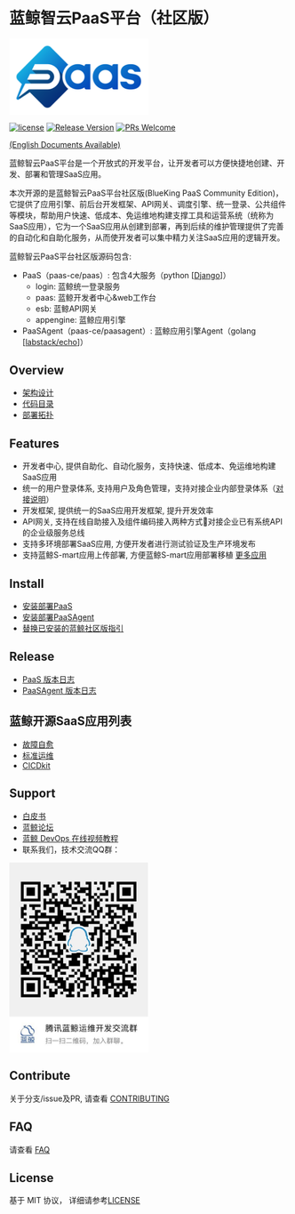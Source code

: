 # 蓝鲸智云PaaS平台（社区版）
<img src="docs/resource/img/logo.png" width="250" hegiht="10" align=center />

[![license](https://img.shields.io/badge/license-MIT-blue.svg?style=flat)](https://github.com/Tencent/bk-PaaS/blob/master/LICENSE) [![Release Version](https://img.shields.io/badge/release-3.0.0-blue.svg)](https://github.com/Tencent/bk-PaaS/releases) [![PRs Welcome](https://img.shields.io/badge/PRs-welcome-blue.svg)](https://github.com/Tencent/bk-PaaS/pulls)

[(English Documents Available)](README_EN.md)

蓝鲸智云PaaS平台是一个开放式的开发平台，让开发者可以方便快捷地创建、开发、部署和管理SaaS应用。

本次开源的是蓝鲸智云PaaS平台社区版(BlueKing PaaS Community Edition)，它提供了应用引擎、前后台开发框架、API网关、调度引擎、统一登录、公共组件等模块，帮助用户快速、低成本、免运维地构建支撑工具和运营系统（统称为SaaS应用），它为一个SaaS应用从创建到部署，再到后续的维护管理提供了完善的自动化和自助化服务，从而使开发者可以集中精力关注SaaS应用的逻辑开发。

蓝鲸智云PaaS平台社区版源码包含:

- PaaS（paas-ce/paas）: 包含4大服务（python [[Django](https://www.djangoproject.com/)]）
    - login: 蓝鲸统一登录服务
    - paas: 蓝鲸开发者中心&web工作台
    - esb: 蓝鲸API网关
    - appengine: 蓝鲸应用引擎
- PaaSAgent（paas-ce/paasagent）: 蓝鲸应用引擎Agent（golang [[labstack/echo](https://github.com/labstack/echo)]）

## Overview

- [架构设计](docs/overview/architecture.md)
- [代码目录](docs/overview/project_codes.md)
- [部署拓扑](docs/overview/project_deploy.md)


## Features

- 开发者中心, 提供自助化、自动化服务，支持快速、低成本、免运维地构建SaaS应用
- 统一的用户登录体系, 支持用户及角色管理，支持对接企业内部登录体系（[对接说明](http://docs.bk.tencent.com/develop_center/enterprise_login/)）
- 开发框架, 提供统一的SaaS应用开发框架, 提升开发效率
- API网关, 支持在线自助接入及组件编码接入两种方式对接企业已有系统API的企业级服务总线
- 支持多环境部署SaaS应用, 方便开发者进行测试验证及生产环境发布
- 支持蓝鲸S-mart应用上传部署, 方便蓝鲸S-mart应用部署移植 [更多应用](http://bk.tencent.com/s-mart)

## Install

- [安装部署PaaS](docs/install/ce_paas_install.md)
- [安装部署PaaSAgent](docs/install/ce_paas_agent_install.md)
- [替换已安装的蓝鲸社区版指引](docs/install/replace_ce_with_opensource.md)


## Release

- [PaaS 版本日志](paas-ce/paas/release.md)
- [PaaSAgent 版本日志](paas-ce/paasagent/release.md)

## 蓝鲸开源SaaS应用列表

- [故障自愈](https://github.com/Tencent/bk-fta-solutions)
- [标准运维](https://github.com/Tencent/bk-sops)
- [CICDkit](https://github.com/Tencent/bk-cicdkit)

## Support

- [白皮书](http://docs.bk.tencent.com/product_white_paper/paas/)
- [蓝鲸论坛](https://bk.tencent.com/s-mart/community)
- [蓝鲸 DevOps 在线视频教程](https://cloud.tencent.com/developer/edu/major-100008)
- 联系我们，技术交流QQ群：


<img src="docs/resource/img/bk_qq_group.png" width="250" hegiht="250" align=center />

## Contribute

关于分支/issue及PR, 请查看 [CONTRIBUTING](docs/CONTRIBUTING.md)

## FAQ

请查看 [FAQ](https://github.com/Tencent/bk-PaaS/wiki/FAQ)

## License

基于 MIT 协议， 详细请参考[LICENSE](LICENSE)
